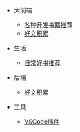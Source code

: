 * 大前端

	* [各种开发书籍推荐](资源积累/大前端/各种开发书籍推荐.md)
	* [好文积累](资源积累/大前端/好文积累.md)

* 生活

	* [日常好书推荐](资源积累/生活/日常好书推荐.md)

* 后端

	* [好文积累](资源积累/后端/好文积累.md)

* 工具

	* [VSCode插件](资源积累/工具/插件/vscode插件.md)

